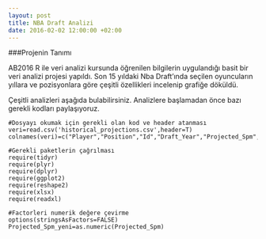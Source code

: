 ```yaml
---
layout: post
title: NBA Draft Analizi
date: 2016-02-02 12:00:00 +02:00
---
```

###Projenin Tanımı
 
AB2016 R ile veri analizi kursunda öğrenilen bilgilerin uygulandığı basit bir veri analizi projesi yapıldı. Son 15 yıldaki Nba Draft’ında seçilen oyuncuların yıllara ve pozisyonlara göre çeşitli özellikleri incelenip grafiğe döküldü.

Çeşitli analizleri aşağıda bulabilirsiniz.
Analizlere başlamadan önce bazı gerekli kodları paylaşıyoruz.

```{r}
#Dosyayı okumak için gerekli olan kod ve header atanması
veri=read.csv('historical_projections.csv',header=T)
colnames(veri)=c("Player","Position","Id","Draft_Year","Projected_Spm","Superstar","Starter","Role_player",'Bust')

#Gerekli paketlerin çağrılması
require(tidyr) 
require(plyr)
require(dplyr)
require(ggplot2)
require(reshape2)
require(xlsx)
require(readxl)

#Factorleri numerik değere çevirme
options(stringsAsFactors=FALSE)
Projected_Spm_yeni=as.numeric(Projected_Spm)

```